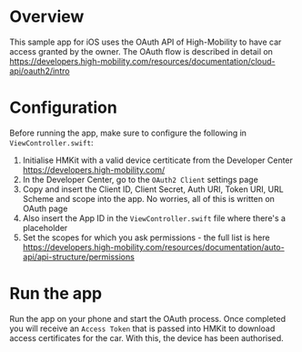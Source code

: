# Overview

This sample app for iOS uses the OAuth API of High-Mobility to have car access granted by the owner. The OAuth flow is described in detail on https://developers.high-mobility.com/resources/documentation/cloud-api/oauth2/intro

# Configuration

Before running the app, make sure to configure the following in `ViewController.swift`:

1. Initialise HMKit with a valid device certiticate from the Developer Center https://developers.high-mobility.com/
2. In the Developer Center, go to the `OAuth2 Client` settings page
3. Copy and insert the Client ID, Client Secret, Auth URI, Token URI, URL Scheme and scope into the app. No worries, all of this is written on OAuth page
4. Also insert the App ID in the `ViewController.swift` file where there's a placeholder
5. Set the scopes for which you ask permissions - the full list is here https://developers.high-mobility.com/resources/documentation/auto-api/api-structure/permissions

# Run the app

Run the app on your phone and start the OAuth process. Once completed you will receive an `Access Token` that is passed into HMKit to download access certificates for the car. With this, the device has been authorised.
